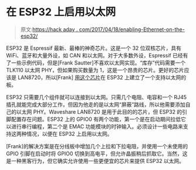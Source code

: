 # 在 ESP32 上启用以太网

> 原文:[https://hack aday . com/2017/04/18/enabling-Ethernet-on-the-esp32/](https://hackaday.com/2017/04/18/enabling-ethernet-on-the-esp32/)

ESP32 是 Espressif 最新、最棒的神奇芯片。这是一个 32 位双核芯片，具有 WiFi、蓝牙和大量外设，如 CAN 和以太网。对于大多数外设，Espressif 已经有了一些示例代码，但是[Frank Sautter]不喜欢以太网实现。“库存”代码需要一个 TLK110 以太网 PHY，但如果购买数量为 1，这是一个昂贵的芯片。更好的芯片应该是 LAN8720，所以[Frank] [用这个芯片](https://sautter.com/blog/ethernet-on-esp32-using-lan8720/)在 ESP32 上建立了一个支持以太网的板。

ESP32 只需要几个组件就可以连接到以太网。只需几个电阻、电容和一个 RJ45 插孔就能完成大部分工作，但因为他走的是以太网“屏蔽”路线，所以他需要添加自己的以太网 PHY。Waveshare LAN8720 是用于此目的的芯片，但 ESP32 的引脚配置存在问题。ESP32 上的 GPIO0 有两个功能，第一个是在启动期间拉低它以进行串行编程，第二个是 EMAC 功能模块的时钟输入。必须设计一些电路来支持这两种情况，以便在 ESP32 上启用以太网。

[Frank]的解决方案是在分线板中增加几个上拉和下拉电阻，并使用一个未使用的 GPIO 引脚在启动时将 GPIO0 切换到高电平，但允许晶振稍后抓取它。当然，这是一种黑客行为，但它确实允许使用一些更便宜的芯片来提供 ESP32 以太网。